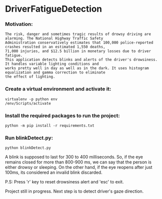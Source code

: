 # DriverFatigueDetection

### Motivation:
	The risk, danger and sometimes tragic results of drowsy driving are alarming. The National Highway Traffic Safety 
	Administration conservatively estimates that 100,000 police-reported crashes resulted in an estimated 1,550 deaths,
	71,000 injuries, and $12.5 billion in monetary losses due to driver fatigue.
	This application detects blinks and alerts of the driver's drowsiness. It handles variable lighting conditions and 
	works pretty well in day as well as in the dark. It uses histogram equalization and gamma correction to eliminate 
	the effect of lighting.

### Create a virtual environment and activate it:
	virtualenv -p python env
	/env/Scripts/activate

### Install the required packages to run the project:
	python -m pip install -r requirements.txt

### Run blinkDetect.py:
	python blinkDetect.py


A blink is supposed to last for 300 to 400 milliseconds. So, if the eye remains closed for more than 800-900 ms, we can say that
the person is either drowsy or sleeping. On the other hand, if the eye reopens after just 100ms, its considered an invalid blink 
discarded.

P.S: Press 'r' key to reset drowsiness alert and 'esc' to exit.

Project still in progress. Next step is to detect driver's gaze direction.
